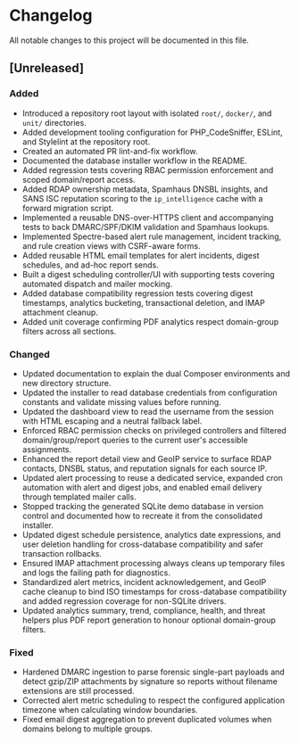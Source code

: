 # Changelog

All notable changes to this project will be documented in this file.

## [Unreleased]
### Added
- Introduced a repository root layout with isolated `root/`, `docker/`, and `unit/` directories.
- Added development tooling configuration for PHP_CodeSniffer, ESLint, and Stylelint at the repository root.
- Created an automated PR lint-and-fix workflow.
- Documented the database installer workflow in the README.
- Added regression tests covering RBAC permission enforcement and scoped domain/report access.
- Added RDAP ownership metadata, Spamhaus DNSBL insights, and SANS ISC reputation scoring to the `ip_intelligence` cache with a forward migration script.
- Implemented a reusable DNS-over-HTTPS client and accompanying tests to back DMARC/SPF/DKIM validation and Spamhaus lookups.
- Implemented Spectre-based alert rule management, incident tracking, and rule creation views with CSRF-aware forms.
- Added reusable HTML email templates for alert incidents, digest schedules, and ad-hoc report sends.
- Built a digest scheduling controller/UI with supporting tests covering automated dispatch and mailer mocking.
- Added database compatibility regression tests covering digest timestamps, analytics bucketing, transactional deletion, and IMAP attachment cleanup.
- Added unit coverage confirming PDF analytics respect domain-group filters across all sections.

### Changed
- Updated documentation to explain the dual Composer environments and new directory structure.
- Updated the installer to read database credentials from configuration constants and validate missing values before running.
- Updated the dashboard view to read the username from the session with HTML escaping and a neutral fallback label.
- Enforced RBAC permission checks on privileged controllers and filtered domain/group/report queries to the current user's accessible assignments.
- Enhanced the report detail view and GeoIP service to surface RDAP contacts, DNSBL status, and reputation signals for each source IP.
- Updated alert processing to reuse a dedicated service, expanded cron automation with alert and digest jobs, and enabled email delivery through templated mailer calls.
- Stopped tracking the generated SQLite demo database in version control and documented how to recreate it from the consolidated installer.
- Updated digest schedule persistence, analytics date expressions, and user deletion handling for cross-database compatibility and safer transaction rollbacks.
- Ensured IMAP attachment processing always cleans up temporary files and logs the failing path for diagnostics.
- Standardized alert metrics, incident acknowledgement, and GeoIP cache cleanup to bind ISO timestamps for cross-database compatibility and added regression coverage for non-SQLite drivers.
- Updated analytics summary, trend, compliance, health, and threat helpers plus PDF report generation to honour optional domain-group filters.

### Fixed
- Hardened DMARC ingestion to parse forensic single-part payloads and detect gzip/ZIP attachments by signature so reports without filename extensions are still processed.
- Corrected alert metric scheduling to respect the configured application timezone when calculating window boundaries.
- Fixed email digest aggregation to prevent duplicated volumes when domains belong to multiple groups.
